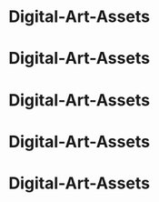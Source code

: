 # Digital-Art-Assets
# Digital-Art-Assets
# Digital-Art-Assets
# Digital-Art-Assets
# Digital-Art-Assets
